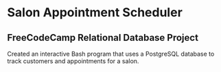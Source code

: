 # Salon Appointment Scheduler

## FreeCodeCamp Relational Database Project

Created an interactive Bash program that uses a PostgreSQL database to track customers and appointments for a salon.
